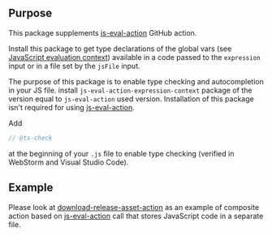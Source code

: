 ## Purpose

This package supplements [js-eval-action](https://github.com/cardinalby/js-eval-action) GitHub action.

Install this package to get type declarations of the global vars 
(see [JavaScript evaluation context](https://github.com/cardinalby/js-eval-action#javascript-evaluation-context)) 
available in a code passed to the `expression` input or in a file set by the `jsFile` input.

The purpose of this package is to enable type checking and autocompletion in your JS file. 
install `js-eval-action-expression-context` package of the version equal to `js-eval-action` used version.
Installation of this package isn't required for using [js-eval-action](https://github.com/cardinalby/js-eval-action).

Add
```js
// @ts-check
```
at the beginning of your `.js` file to enable type checking (verified in WebStorm and Visual Studio Code).

## Example

Please look at [download-release-asset-action](https://github.com/cardinalby/download-release-asset-action) 
as an example of composite action based on [js-eval-action](https://github.com/cardinalby/js-eval-action) 
call that stores JavaScript code in a separate file.